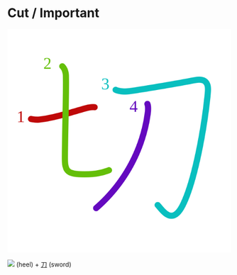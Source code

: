 # Cut / Important
![5207](../kanji-colorize/5207.svg)

[![](http://www.kanjidamage.com/assets/radsmall/heel-0acd8a2dcfb8f1e2c1176988930304ca2068274380df008fc4d05b4e6f6332c2.jpg)](http://www.kanjidamage.com/kanji/19-heel) (heel) + [刀](刀.md) (sword)